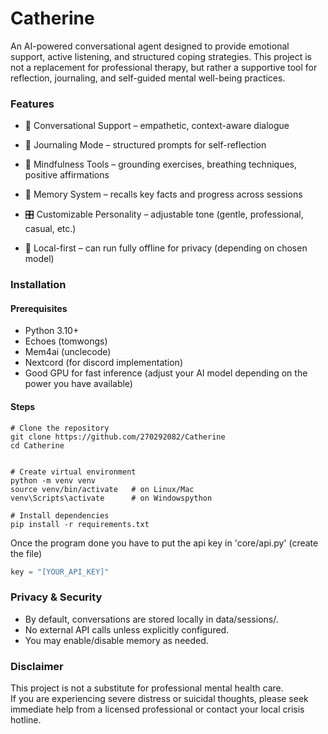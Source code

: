 # Catherine
An AI-powered conversational agent designed to provide emotional support, active listening, and structured coping strategies. This project is not a replacement for professional therapy, but rather a supportive tool for reflection, journaling, and self-guided mental well-being practices.

### Features

- 🧠 Conversational Support – empathetic, context-aware dialogue

- 📓 Journaling Mode – structured prompts for self-reflection

- 🌙 Mindfulness Tools – grounding exercises, breathing techniques, positive affirmations

- 🔄 Memory System – recalls key facts and progress across sessions

- 🎛 Customizable Personality – adjustable tone (gentle, professional, casual, etc.)

- 🔐 Local-first – can run fully offline for privacy (depending on chosen model)

### Installation
#### Prerequisites

- Python 3.10+
- Echoes (tomwongs)
- Mem4ai (unclecode)
- Nextcord (for discord implementation)
- Good GPU for fast inference (adjust your AI model depending on the power you have available)

#### Steps

```
# Clone the repository
git clone https://github.com/270292082/Catherine
cd Catherine


# Create virtual environment
python -m venv venv
source venv/bin/activate   # on Linux/Mac
venv\Scripts\activate      # on Windowspython 

# Install dependencies
pip install -r requirements.txt
```
Once the program done you have to put the api key in 'core/api.py' (create the file)
``` core/api.py
key = "[YOUR_API_KEY]"
```

### Privacy & Security 

- By default, conversations are stored locally in data/sessions/.
- No external API calls unless explicitly configured.
- You may enable/disable memory as needed.

### Disclaimer

This project is not a substitute for professional mental health care.\
If you are experiencing severe distress or suicidal thoughts, please seek immediate help from a licensed professional or contact your local crisis hotline.